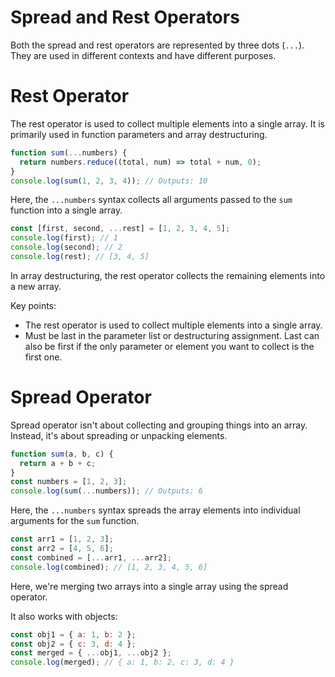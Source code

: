 # Spread and Rest Operators

Both the spread and rest operators are represented by three dots (`...`). They are used in different contexts and have different purposes.

# Rest Operator

The rest operator is used to collect multiple elements into a single array. It is primarily used in function parameters and array destructuring.

```js
function sum(...numbers) {
  return numbers.reduce((total, num) => total + num, 0);
}
console.log(sum(1, 2, 3, 4)); // Outputs: 10
```

Here, the `...numbers` syntax collects all arguments passed to the `sum` function into a single array.

```js
const [first, second, ...rest] = [1, 2, 3, 4, 5];
console.log(first); // 1
console.log(second); // 2
console.log(rest); // [3, 4, 5]
```

In array destructuring, the rest operator collects the remaining elements into a new array.

Key points:

- The rest operator is used to collect multiple elements into a single array.
- Must be last in the parameter list or destructuring assignment. Last can also be first if the only parameter or element you want to collect is the first one.

# Spread Operator

Spread operator isn't about collecting and grouping things into an array. Instead, it's about spreading or unpacking elements.

```js
function sum(a, b, c) {
  return a + b + c;
}
const numbers = [1, 2, 3];
console.log(sum(...numbers)); // Outputs: 6
```

Here, the `...numbers` syntax spreads the array elements into individual arguments for the `sum` function.

```js
const arr1 = [1, 2, 3];
const arr2 = [4, 5, 6];
const combined = [...arr1, ...arr2];
console.log(combined); // [1, 2, 3, 4, 5, 6]
```

Here, we're merging two arrays into a single array using the spread operator.

It also works with objects:

```js
const obj1 = { a: 1, b: 2 };
const obj2 = { c: 3, d: 4 };
const merged = { ...obj1, ...obj2 };
console.log(merged); // { a: 1, b: 2, c: 3, d: 4 }
```
